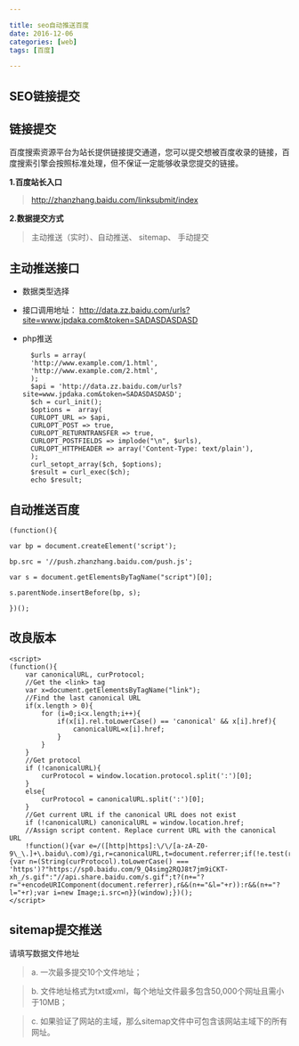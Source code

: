 ```yaml
---

title: seo自动推送百度
date: 2016-12-06
categories: [web]
tags: [百度]

---
```




## SEO链接提交





## 链接提交 ##

百度搜索资源平台为站长提供链接提交通道，您可以提交想被百度收录的链接，百度搜索引擎会按照标准处理，但不保证一定能够收录您提交的链接。

**1.百度站长入口** 

> http://zhanzhang.baidu.com/linksubmit/index  

**2.数据提交方式**

> 主动推送（实时）、自动推送、 sitemap、 手动提交

## 主动推送接口 ##

- 数据类型选择


- 接口调用地址： http://data.zz.baidu.com/urls?site=www.jpdaka.com&token=SADASDASDASD 

- php推送

		$urls = array(
		'http://www.example.com/1.html',
		'http://www.example.com/2.html',
		);
		$api = 'http://data.zz.baidu.com/urls?site=www.jpdaka.com&token=SADASDASDASD';
		$ch = curl_init();
		$options =  array(
		CURLOPT_URL => $api,
		CURLOPT_POST => true,
		CURLOPT_RETURNTRANSFER => true,
		CURLOPT_POSTFIELDS => implode("\n", $urls),
		CURLOPT_HTTPHEADER => array('Content-Type: text/plain'),
		);
		curl_setopt_array($ch, $options);
		$result = curl_exec($ch);
		echo $result;
   



## 自动推送百度 ##

	(function(){
	
	var bp = document.createElement('script');
	
	bp.src = '//push.zhanzhang.baidu.com/push.js';
	
	var s = document.getElementsByTagName("script")[0];
	
	s.parentNode.insertBefore(bp, s);
	
	})();

## 改良版本 ##
	<script>
	(function(){
		var canonicalURL, curProtocol;
		//Get the <link> tag
		var x=document.getElementsByTagName("link");
		//Find the last canonical URL
		if(x.length > 0){
			for (i=0;i<x.length;i++){
				if(x[i].rel.toLowerCase() == 'canonical' && x[i].href){
					canonicalURL=x[i].href;
				}
			}
		}
		//Get protocol
	    if (!canonicalURL){
	    	curProtocol = window.location.protocol.split(':')[0];
	    }
	    else{
	    	curProtocol = canonicalURL.split(':')[0];
	    }
	    //Get current URL if the canonical URL does not exist
	    if (!canonicalURL) canonicalURL = window.location.href;
	    //Assign script content. Replace current URL with the canonical URL
		!function(){var e=/([http|https]:\/\/[a-zA-Z0-9\_\.]+\.baidu\.com)/gi,r=canonicalURL,t=document.referrer;if(!e.test(r)){var n=(String(curProtocol).toLowerCase() === 'https')?"https://sp0.baidu.com/9_Q4simg2RQJ8t7jm9iCKT-xh_/s.gif":"//api.share.baidu.com/s.gif";t?(n+="?r="+encodeURIComponent(document.referrer),r&&(n+="&l="+r)):r&&(n+="?l="+r);var i=new Image;i.src=n}}(window);})();
	</script>

## sitemap提交推送 ##

请填写数据文件地址


> a. 一次最多提交10个文件地址；

> b. 文件地址格式为txt或xml，每个地址文件最多包含50,000个网址且需小于10MB；

> c. 如果验证了网站的主域，那么sitemap文件中可包含该网站主域下的所有网址。
